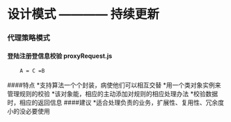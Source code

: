 设计模式 ———— 持续更新
======================
### 代理策略模式 
#### 登陆注册登信息校验 proxyRequest.js
```sh
    A = C =B
```
####特点
    *支持算法一个个封装，病使他们可以相互交替
    *用一个类对象实例来管理规则的校验
    *该对象能，相应的主动添加对规则的相应处理办法
    *校验数据时，相应的返回信息
####建议
    *适合处理负责的业务，扩展性、复用性、冗余度小的没必要使用





 


	